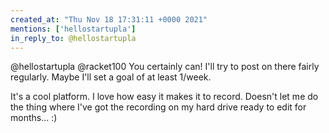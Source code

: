 ```yaml
---
created_at: "Thu Nov 18 17:31:11 +0000 2021"
mentions: ['hellostartupla']
in_reply_to: @hellostartupla
---
```


@hellostartupla @racket100 You certainly can! I'll try to post on there fairly regularly. Maybe I'll set a goal of at least 1/week.

It's a cool platform. I love how easy it makes it to record. Doesn't let me do the thing where I've got the recording on my hard drive ready to edit for months... :)